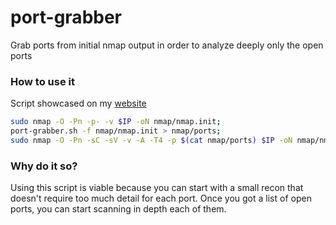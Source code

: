 # port-grabber
Grab ports from initial nmap output in order to analyze deeply only the open ports 

### How to use it
Script showcased on my [website](https://chronossec.site/port-grabber-325348de8b7a4d6bbab91c8161e19e88)

```bash
sudo nmap -O -Pn -p- -v $IP -oN nmap/nmap.init;
port-grabber.sh -f nmap/nmap.init > nmap/ports;
sudo nmap -O -Pn -sC -sV -v -A -T4 -p $(cat nmap/ports) $IP -oN nmap/nmap.alltcp
```

### Why do it so?
Using this script is viable because you can start with a small recon that doesn't require too much detail for each port.
Once you got a list of open ports, you can start scanning in depth each of them.
